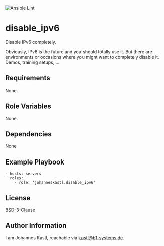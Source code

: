 ![Ansible Lint](https://github.com/johanneskastl/ansible-role-disable_ipv6/workflows/Ansible%20Lint/badge.svg)

disable_ipv6
=========

Disable IPv6 completely.

Obviously, IPv6 is the future and you should totally use it. But there are environments or occasions where you might want to completely disable it. Demos, training setups, ...

Requirements
------------

None.

Role Variables
--------------

None.

Dependencies
------------

None

Example Playbook
----------------

    - hosts: servers
      roles:
        - role: 'johanneskastl.disable_ipv6'

License
-------

BSD-3-Clause

Author Information
------------------

I am Johannes Kastl, reachable via kastl@b1-systems.de.
